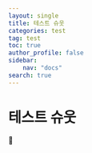 ```yaml
---
layout: single
title: 테스트 슈웃
categories: test
tag: test
toc: true
author_profile: false 
sidebar:
    nav: "docs"
search: true
---
```


# 테스트 슈웃


🎲